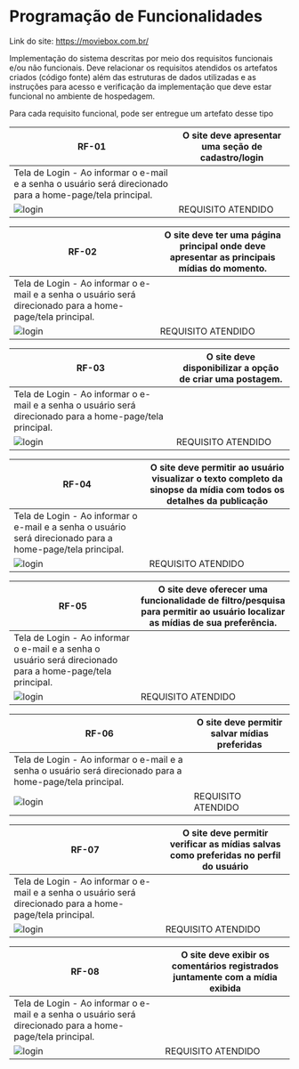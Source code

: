 # Programação de Funcionalidades

Link do site: https://moviebox.com.br/

Implementação do sistema descritas por meio dos requisitos funcionais e/ou não funcionais. Deve relacionar os requisitos atendidos os artefatos criados (código fonte) além das estruturas de dados utilizadas e as instruções para acesso e verificação da implementação que deve estar funcional no ambiente de hospedagem.

Para cada requisito funcional, pode ser entregue um artefato desse tipo

| RF-01   | O site deve apresentar uma seção de cadastro/login |
| ------------- | ------------- |
|Tela de Login - Ao informar o e-mail e a senha o usuário será direcionado para a home-page/tela principal.
![login](https://github.com/ICEI-PUC-Minas-PMV-ADS/pmv-ads-2023-1-e1-proj-web-t11-pmv-ads-2023-1-e1-proj-web-t11-01/assets/126619667/97c2e9fc-e218-4fde-b08f-9437dee96ede)  |REQUISITO ATENDIDO |


|RF-02   | O site deve ter uma página principal onde deve apresentar as principais mídias do momento.  |
| ------------- | ------------- |
|Tela de Login - Ao informar o e-mail e a senha o usuário será direcionado para a home-page/tela principal.
![login](https://github.com/ICEI-PUC-Minas-PMV-ADS/pmv-ads-2023-1-e1-proj-web-t11-pmv-ads-2023-1-e1-proj-web-t11-01/assets/126619667/97c2e9fc-e218-4fde-b08f-9437dee96ede)  |REQUISITO ATENDIDO |

| RF-03   |O site deve disponibilizar a opção de criar uma postagem.  |
| ------------- | ------------- |
|Tela de Login - Ao informar o e-mail e a senha o usuário será direcionado para a home-page/tela principal.
![login](https://github.com/ICEI-PUC-Minas-PMV-ADS/pmv-ads-2023-1-e1-proj-web-t11-pmv-ads-2023-1-e1-proj-web-t11-01/assets/126619667/97c2e9fc-e218-4fde-b08f-9437dee96ede)  |REQUISITO ATENDIDO |

| RF-04   | O site deve permitir ao usuário visualizar o texto completo da sinopse da mídia com todos os detalhes da publicação |
| ------------- | ------------- |
|Tela de Login - Ao informar o e-mail e a senha o usuário será direcionado para a home-page/tela principal.
![login](https://github.com/ICEI-PUC-Minas-PMV-ADS/pmv-ads-2023-1-e1-proj-web-t11-pmv-ads-2023-1-e1-proj-web-t11-01/assets/126619667/97c2e9fc-e218-4fde-b08f-9437dee96ede)  |REQUISITO ATENDIDO |

| RF-05   | O site deve oferecer uma funcionalidade de filtro/pesquisa para permitir ao usuário localizar as mídias de sua preferência.  |
| ------------- | ------------- |
|Tela de Login - Ao informar o e-mail e a senha o usuário será direcionado para a home-page/tela principal.
![login](https://github.com/ICEI-PUC-Minas-PMV-ADS/pmv-ads-2023-1-e1-proj-web-t11-pmv-ads-2023-1-e1-proj-web-t11-01/assets/126619667/97c2e9fc-e218-4fde-b08f-9437dee96ede)  |REQUISITO ATENDIDO |

| RF-06   | O site deve permitir salvar mídias preferidas |
| ------------- | ------------- |
|Tela de Login - Ao informar o e-mail e a senha o usuário será direcionado para a home-page/tela principal.
![login](https://github.com/ICEI-PUC-Minas-PMV-ADS/pmv-ads-2023-1-e1-proj-web-t11-pmv-ads-2023-1-e1-proj-web-t11-01/assets/126619667/97c2e9fc-e218-4fde-b08f-9437dee96ede)  |REQUISITO ATENDIDO |

| RF-07   | O site deve permitir verificar as mídias salvas como preferidas no perfil do usuário |
| ------------- | ------------- |
|Tela de Login - Ao informar o e-mail e a senha o usuário será direcionado para a home-page/tela principal.
![login](https://github.com/ICEI-PUC-Minas-PMV-ADS/pmv-ads-2023-1-e1-proj-web-t11-pmv-ads-2023-1-e1-proj-web-t11-01/assets/126619667/97c2e9fc-e218-4fde-b08f-9437dee96ede)  |REQUISITO ATENDIDO |

| RF-08   |O site deve exibir os comentários registrados juntamente com a mídia exibida |
| ------------- | ------------- |
|Tela de Login - Ao informar o e-mail e a senha o usuário será direcionado para a home-page/tela principal.
![login](https://github.com/ICEI-PUC-Minas-PMV-ADS/pmv-ads-2023-1-e1-proj-web-t11-pmv-ads-2023-1-e1-proj-web-t11-01/assets/126619667/97c2e9fc-e218-4fde-b08f-9437dee96ede)  |REQUISITO ATENDIDO |

